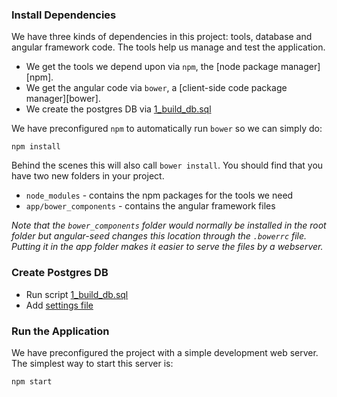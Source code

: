 ### Install Dependencies

We have three kinds of dependencies in this project: tools, database and angular framework code.  The tools help
us manage and test the application.

* We get the tools we depend upon via `npm`, the [node package manager][npm].
* We get the angular code via `bower`, a [client-side code package manager][bower].
* We create the postgres DB via [1_build_db.sql](app/sql/1_build_db)

We have preconfigured `npm` to automatically run `bower` so we can simply do:

```
npm install
```

Behind the scenes this will also call `bower install`.  You should find that you have two new
folders in your project.

* `node_modules` - contains the npm packages for the tools we need
* `app/bower_components` - contains the angular framework files

*Note that the `bower_components` folder would normally be installed in the root folder but
angular-seed changes this location through the `.bowerrc` file.  Putting it in the app folder makes
it easier to serve the files by a webserver.*

### Create Postgres DB
* Run script [1_build_db.sql](app/sql/1_build_db.sql)
* Add [settings file](settings-example.js)

### Run the Application

We have preconfigured the project with a simple development web server.  The simplest way to start
this server is:

```
npm start
```
